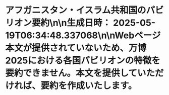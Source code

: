 # アフガニスタン・イスラム共和国のパビリオン要約\n\n**生成日時：** 2025-05-19T06:34:48.337068\n\nWebページ本文が提供されていないため、万博2025における各国パビリオンの特徴を要約できません。本文を提供していただければ、要約を作成いたします。